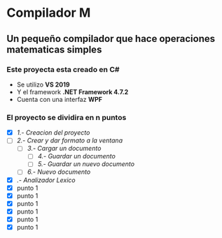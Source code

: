 # Compilador M
## Un pequeño compilador que hace operaciones matematicas simples



### Este proyecta esta creado en C#
- Se utilizo **VS 2019**
- Y el framework **.NET Framework 4.7.2**
- Cuenta con una interfaz **WPF**

### El proyecto se dividira en n puntos
- [x] *1.- Creacion del proyecto*
- [ ] *2.- Crear y dar formato a la ventana*
     - [ ] *3.- Cargar un documento*
       - [ ] *4.- Guardar un documento*
        - [ ] *5.- Guardar un nuevo documento*
     - [ ] *6.- Nuevo documento*
- [x] *.- Analizador Lexico*
- [x] punto 1
- [x] punto 1
- [x] punto 1
- [x] punto 1
- [x] punto 1
- [x] punto 1